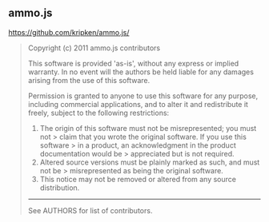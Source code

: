 ## ammo.js

https://github.com/kripken/ammo.js/

> Copyright (c) 2011 ammo.js contributors
>
> This software is provided 'as-is', without any express or implied
> warranty. In no event will the authors be held liable for any damages
> arising from the use of this software.
>
> Permission is granted to anyone to use this software for any purpose,
> including commercial applications, and to alter it and redistribute it
> freely, subject to the following restrictions:
>
> 1. The origin of this software must not be misrepresented; you must not
     > claim that you wrote the original software. If you use this software
     > in a product, an acknowledgment in the product documentation would be
     > appreciated but is not required.
> 2. Altered source versions must be plainly marked as such, and must not be
     > misrepresented as being the original software.
> 3. This notice may not be removed or altered from any source distribution.
> ---
>
> See AUTHORS for list of contributors.
